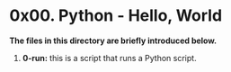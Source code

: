 # 0x00. Python - Hello, World

**The files in this directory are briefly introduced below.**

1. **0-run:** this is a script that runs a Python script.